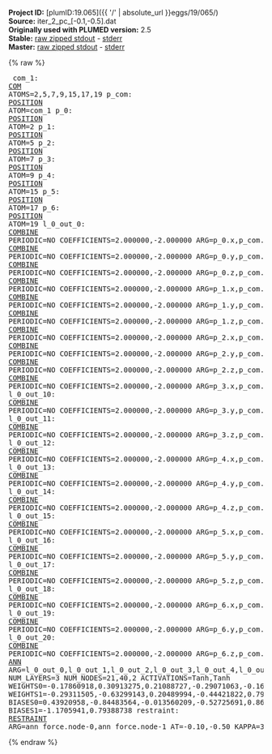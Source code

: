 **Project ID:** [plumID:19.065]({{ '/' | absolute_url }}eggs/19/065/)  
**Source:** iter_2_pc_[-0.1,-0.5].dat  
**Originally used with PLUMED version:** 2.5  
**Stable:** [raw zipped stdout](iter_2_pc_[-0.1,-0.5].dat.plumed.stdout.txt.zip) - [stderr](iter_2_pc_[-0.1,-0.5].dat.plumed.stderr)  
**Master:** [raw zipped stdout](iter_2_pc_[-0.1,-0.5].dat.plumed_master.stdout.txt.zip) - [stderr](iter_2_pc_[-0.1,-0.5].dat.plumed_master.stderr)  

{% raw %}<pre>
com_1: <a href="https://plumed.github.io/doc-master/user-doc/html/_c_o_m.html">COM</a> ATOMS=2,5,7,9,15,17,19
p_com: <a href="https://plumed.github.io/doc-master/user-doc/html/_p_o_s_i_t_i_o_n.html">POSITION</a> ATOM=com_1
p_0: <a href="https://plumed.github.io/doc-master/user-doc/html/_p_o_s_i_t_i_o_n.html">POSITION</a> ATOM=2
p_1: <a href="https://plumed.github.io/doc-master/user-doc/html/_p_o_s_i_t_i_o_n.html">POSITION</a> ATOM=5
p_2: <a href="https://plumed.github.io/doc-master/user-doc/html/_p_o_s_i_t_i_o_n.html">POSITION</a> ATOM=7
p_3: <a href="https://plumed.github.io/doc-master/user-doc/html/_p_o_s_i_t_i_o_n.html">POSITION</a> ATOM=9
p_4: <a href="https://plumed.github.io/doc-master/user-doc/html/_p_o_s_i_t_i_o_n.html">POSITION</a> ATOM=15
p_5: <a href="https://plumed.github.io/doc-master/user-doc/html/_p_o_s_i_t_i_o_n.html">POSITION</a> ATOM=17
p_6: <a href="https://plumed.github.io/doc-master/user-doc/html/_p_o_s_i_t_i_o_n.html">POSITION</a> ATOM=19
l_0_out_0: <a href="https://plumed.github.io/doc-master/user-doc/html/_c_o_m_b_i_n_e.html">COMBINE</a> PERIODIC=NO COEFFICIENTS=2.000000,-2.000000 ARG=p_0.x,p_com.x
l_0_out_1: <a href="https://plumed.github.io/doc-master/user-doc/html/_c_o_m_b_i_n_e.html">COMBINE</a> PERIODIC=NO COEFFICIENTS=2.000000,-2.000000 ARG=p_0.y,p_com.y
l_0_out_2: <a href="https://plumed.github.io/doc-master/user-doc/html/_c_o_m_b_i_n_e.html">COMBINE</a> PERIODIC=NO COEFFICIENTS=2.000000,-2.000000 ARG=p_0.z,p_com.z
l_0_out_3: <a href="https://plumed.github.io/doc-master/user-doc/html/_c_o_m_b_i_n_e.html">COMBINE</a> PERIODIC=NO COEFFICIENTS=2.000000,-2.000000 ARG=p_1.x,p_com.x
l_0_out_4: <a href="https://plumed.github.io/doc-master/user-doc/html/_c_o_m_b_i_n_e.html">COMBINE</a> PERIODIC=NO COEFFICIENTS=2.000000,-2.000000 ARG=p_1.y,p_com.y
l_0_out_5: <a href="https://plumed.github.io/doc-master/user-doc/html/_c_o_m_b_i_n_e.html">COMBINE</a> PERIODIC=NO COEFFICIENTS=2.000000,-2.000000 ARG=p_1.z,p_com.z
l_0_out_6: <a href="https://plumed.github.io/doc-master/user-doc/html/_c_o_m_b_i_n_e.html">COMBINE</a> PERIODIC=NO COEFFICIENTS=2.000000,-2.000000 ARG=p_2.x,p_com.x
l_0_out_7: <a href="https://plumed.github.io/doc-master/user-doc/html/_c_o_m_b_i_n_e.html">COMBINE</a> PERIODIC=NO COEFFICIENTS=2.000000,-2.000000 ARG=p_2.y,p_com.y
l_0_out_8: <a href="https://plumed.github.io/doc-master/user-doc/html/_c_o_m_b_i_n_e.html">COMBINE</a> PERIODIC=NO COEFFICIENTS=2.000000,-2.000000 ARG=p_2.z,p_com.z
l_0_out_9: <a href="https://plumed.github.io/doc-master/user-doc/html/_c_o_m_b_i_n_e.html">COMBINE</a> PERIODIC=NO COEFFICIENTS=2.000000,-2.000000 ARG=p_3.x,p_com.x
l_0_out_10: <a href="https://plumed.github.io/doc-master/user-doc/html/_c_o_m_b_i_n_e.html">COMBINE</a> PERIODIC=NO COEFFICIENTS=2.000000,-2.000000 ARG=p_3.y,p_com.y
l_0_out_11: <a href="https://plumed.github.io/doc-master/user-doc/html/_c_o_m_b_i_n_e.html">COMBINE</a> PERIODIC=NO COEFFICIENTS=2.000000,-2.000000 ARG=p_3.z,p_com.z
l_0_out_12: <a href="https://plumed.github.io/doc-master/user-doc/html/_c_o_m_b_i_n_e.html">COMBINE</a> PERIODIC=NO COEFFICIENTS=2.000000,-2.000000 ARG=p_4.x,p_com.x
l_0_out_13: <a href="https://plumed.github.io/doc-master/user-doc/html/_c_o_m_b_i_n_e.html">COMBINE</a> PERIODIC=NO COEFFICIENTS=2.000000,-2.000000 ARG=p_4.y,p_com.y
l_0_out_14: <a href="https://plumed.github.io/doc-master/user-doc/html/_c_o_m_b_i_n_e.html">COMBINE</a> PERIODIC=NO COEFFICIENTS=2.000000,-2.000000 ARG=p_4.z,p_com.z
l_0_out_15: <a href="https://plumed.github.io/doc-master/user-doc/html/_c_o_m_b_i_n_e.html">COMBINE</a> PERIODIC=NO COEFFICIENTS=2.000000,-2.000000 ARG=p_5.x,p_com.x
l_0_out_16: <a href="https://plumed.github.io/doc-master/user-doc/html/_c_o_m_b_i_n_e.html">COMBINE</a> PERIODIC=NO COEFFICIENTS=2.000000,-2.000000 ARG=p_5.y,p_com.y
l_0_out_17: <a href="https://plumed.github.io/doc-master/user-doc/html/_c_o_m_b_i_n_e.html">COMBINE</a> PERIODIC=NO COEFFICIENTS=2.000000,-2.000000 ARG=p_5.z,p_com.z
l_0_out_18: <a href="https://plumed.github.io/doc-master/user-doc/html/_c_o_m_b_i_n_e.html">COMBINE</a> PERIODIC=NO COEFFICIENTS=2.000000,-2.000000 ARG=p_6.x,p_com.x
l_0_out_19: <a href="https://plumed.github.io/doc-master/user-doc/html/_c_o_m_b_i_n_e.html">COMBINE</a> PERIODIC=NO COEFFICIENTS=2.000000,-2.000000 ARG=p_6.y,p_com.y
l_0_out_20: <a href="https://plumed.github.io/doc-master/user-doc/html/_c_o_m_b_i_n_e.html">COMBINE</a> PERIODIC=NO COEFFICIENTS=2.000000,-2.000000 ARG=p_6.z,p_com.z
ann_force: <a href="https://plumed.github.io/doc-master/user-doc/html/_a_n_n.html">ANN</a> ARG=l_0_out_0,l_0_out_1,l_0_out_2,l_0_out_3,l_0_out_4,l_0_out_5,l_0_out_6,l_0_out_7,l_0_out_8,l_0_out_9,l_0_out_10,l_0_out_11,l_0_out_12,l_0_out_13,l_0_out_14,l_0_out_15,l_0_out_16,l_0_out_17,l_0_out_18,l_0_out_19,l_0_out_20 NUM_LAYERS=3 NUM_NODES=21,40,2 ACTIVATIONS=Tanh,Tanh  WEIGHTS0=-0.17860918,0.30913275,0.21088727,-0.29071063,-0.16660191,0.21546981,0.34300509,-0.19826667,-0.27216846,-0.10501303,-0.22426936,-0.21324743,-0.186946,-0.35777599,0.17678913,-0.015958494,0.1081759,0.30321121,-0.28784895,0.01275754,0.15771936,-0.47852725,0.33362752,0.0061361687,-0.48565885,0.23667473,-0.19352019,-0.18430112,-0.086111613,0.10264209,-0.030696806,0.0024353019,0.2915999,-0.12017199,0.23611459,0.012206811,0.3477273,-0.50285143,0.33515167,0.20141998,-0.29277238,0.2289193,-0.12913647,0.2847037,0.33383948,0.074541278,0.2064876,0.13524796,-0.072201058,0.19500794,0.12467165,-0.14209065,0.22202472,0.14995475,-0.025973633,-0.17335525,0.030580861,-0.1608472,-0.00032922765,0.26236141,0.23557086,-0.14710699,0.011605857,-0.26015931,0.058476556,-0.57503378,0.12595777,0.0050456556,-0.34235427,-0.26375878,-0.19639097,-0.36209145,-0.23935698,0.061354913,0.037084058,-0.24192338,0.037674252,-0.012407006,0.11362875,0.25977314,0.22420955,0.13115983,0.056027409,0.37885991,0.08094079,0.48151049,-0.44776663,-0.048357584,0.15432279,-0.28453293,0.26336628,0.12727216,0.13551266,-0.028020509,0.034642301,0.031878818,0.066000111,0.15439123,-0.42005438,0.0037027632,-0.53929269,0.57302874,-0.028693525,-0.11377529,0.32641685,-0.40729544,-0.024651436,-0.26912639,-0.37197044,-0.22039664,-0.096834376,0.29120615,-0.047333043,0.2663067,0.23154126,0.23617463,0.098342776,0.13310437,-0.016089745,-0.13872759,-0.26855356,0.056555565,0.070552655,-0.34377074,-0.31021202,-0.22366884,0.07459332,0.089067452,0.05361874,-0.064052626,-0.067452826,-0.1269044,-0.17564709,0.014734429,0.083401322,0.04073824,-0.21490967,-0.044768699,0.16471192,0.17965174,0.1049867,-0.22155274,0.02679343,0.29482782,0.15536727,0.12509245,0.1433249,-0.19777095,-0.29206896,0.12219837,-0.083234116,0.117147,0.28660366,0.16422462,-0.26989877,-0.16107944,-0.062788829,0.28664446,-0.29728031,0.13324463,0.15950279,0.1255994,0.01536446,-0.27029473,-0.10783691,-0.10780591,0.081119604,-0.025786581,0.023333985,-0.12438361,-0.36730364,0.22854275,-0.031063391,-0.34825277,-0.15372574,0.38757545,0.20264882,0.10665589,0.063836016,-0.12267089,-0.27772346,-0.095787093,-0.041619241,0.24014659,-0.22652155,0.2041419,-0.15916923,0.090784431,0.23249316,-0.068863258,-0.14341955,0.28965747,-0.17526391,-0.21365049,-0.32088682,-0.22399953,0.28068691,0.0071046748,-0.1761041,0.12918308,0.18268915,-0.11623862,-0.066655703,0.23701334,-0.019763403,0.082307436,0.097572252,-0.090953559,-0.04077661,-0.21661513,-0.36947581,0.0071099787,0.10584752,0.13665543,0.10543305,-0.081702411,0.13131438,-0.28198004,-0.25492755,0.1698238,-0.31080979,-0.16000815,0.36509654,0.27222902,-0.092919789,-0.093255967,-0.098104939,-0.24694112,-0.24530102,-0.037159178,-0.27148551,-0.082503557,0.20876449,0.065934844,0.08056578,0.12117986,-0.11743695,0.22125491,0.028421529,0.066673808,0.024042955,0.25485078,-0.29029658,0.19831486,-0.12697329,0.061725132,-0.075668633,0.089880332,0.065914765,0.010150349,-0.010904471,-0.044723704,-0.011886743,-0.30507728,0.091821983,0.0097490465,0.14736001,0.29572546,0.031613469,-0.1621518,-0.023952438,0.055085778,0.041133158,0.15155582,0.05849193,0.26406628,-0.25559324,-0.12314416,-0.30763939,-0.2213203,0.010175622,0.13928381,0.18677714,0.32809311,-0.22491907,-0.16201301,0.11621296,-0.12049532,-0.039196808,-0.11359183,-0.015380867,0.22621509,0.039302472,0.12084547,-0.095339157,-0.31381887,0.13588521,-0.31250015,0.11919454,-0.25662199,0.22087808,0.15985908,0.019076455,-0.12501813,-0.10576195,0.072598986,-0.16932084,0.25581655,0.13661799,0.20178612,0.21078633,-0.20157461,0.13748789,0.21830668,0.10409199,0.15694088,-0.12768504,-0.063697949,-0.074171491,-0.083448626,0.1015991,-0.2329368,-0.086988345,-0.19139194,0.0055590807,-0.20274343,0.067743346,0.18959957,0.011289592,-0.044528138,0.26207337,0.079708934,-0.15132409,0.051389977,0.12298465,-0.17949618,0.25090128,0.15508665,0.24876274,0.23410875,-0.12631679,-0.091131568,0.2191983,0.25462759,-0.0018301465,0.15097785,-0.26839522,0.059449539,0.21397834,0.25188991,-0.16224492,-0.25561827,0.19161074,0.090713397,0.078377731,-0.10933203,0.006197405,0.21851036,0.0078561241,0.1852065,0.13783871,0.30513141,-0.19590499,-0.2720629,-0.18590003,0.13631855,-0.22724201,0.16300653,0.27076069,-0.093623511,0.026985802,-0.26822647,-0.079587623,-0.14265096,-0.082503662,0.15385033,0.18604751,-0.039977718,-0.17833243,-0.090803757,-0.024804605,-0.0040564751,0.081719443,-0.12576191,-0.059129283,-0.21074162,0.19990069,0.24493575,0.028008634,0.1119376,-0.26211053,0.26369053,-0.25233704,0.051408213,0.3231082,-0.14203854,0.26973674,0.26900387,0.10854892,0.23596117,0.0019538724,0.20013279,-0.31908846,0.16919528,0.0044035604,0.26858222,-0.26837626,0.2453721,-0.17304844,0.23459435,-0.18401554,0.1036219,0.066334851,-0.14811528,-0.29894468,0.15389639,0.029838819,-0.090702996,-0.16133533,-0.045917142,0.0023703484,-0.2306558,0.12032441,0.075241461,0.21508004,-0.0033376017,0.050140347,-0.2783888,0.091348067,0.059443451,0.048238814,-0.22773333,0.14336064,0.32294863,0.095317692,-0.21199037,0.068230979,-0.03591371,-0.22607061,0.14520434,0.021784935,0.035659838,0.19706959,0.21267793,0.014513255,0.26393872,-0.059711087,-0.23434778,0.094354779,0.17331344,0.24450089,-0.025601167,0.074909523,0.016251454,-0.23803373,0.14107944,-0.12215269,0.1614798,0.11552718,0.04381229,0.19251615,-0.17356075,-0.25842288,0.17283374,0.034124423,-0.28349921,0.18779907,0.12602408,0.14700852,-0.056013636,-0.067493007,-0.015187498,-0.16009787,0.23776597,-0.098491065,0.077734664,-0.036640164,0.087275967,-0.18969107,-0.16868022,0.12566762,0.025985643,0.24247943,0.017104343,0.21006347,-0.19698867,-0.29447824,0.048354831,0.21895972,0.17820506,0.25754356,0.033184059,-0.10162428,0.32846579,-0.01744226,-0.2675547,0.16743031,-0.15713343,-0.34489557,0.091490917,-0.10291627,-0.16393617,-0.19815443,0.059825763,0.18939155,0.16972525,-0.078089975,-0.29857954,-0.39108139,0.41258478,0.60540187,-0.48627406,0.0024918397,0.27768704,-0.077748127,0.16482739,-0.027634734,-0.18291762,-0.074360624,0.1758966,-0.017200161,0.079720318,0.153135,-0.0011138808,0.05774007,0.29784644,-0.16638732,-0.23378283,0.0041128169,-0.12159393,0.073026866,0.13447435,-0.25388855,-0.096813872,-0.086977348,0.23209706,0.17811821,0.25599316,0.35861012,0.31083459,0.038715344,0.0020932306,0.050483536,-0.068735957,-0.23256521,0.009430836,0.11636566,0.41299251,0.31729555,0.21622266,-0.65751231,-0.48815265,-0.26639637,-0.43047082,0.026752258,-0.037572827,0.059741713,0.13578016,-0.29742926,0.038584847,-0.0060101524,-0.16485839,0.15192874,0.14105199,0.16115062,-0.25876036,-0.11858939,0.32712263,0.086637095,-0.10476471,0.57652831,-0.051943071,-0.0098809097,-0.38150889,0.26907387,0.20603125,-0.13272311,-0.17154546,-0.24946412,0.12419487,0.051505711,-0.22984751,0.29024819,-0.24416724,-0.13542959,0.16712029,-0.22930305,-0.0069747576,-0.19077078,0.12734711,0.12128356,-0.21597953,-0.25025463,-0.089993186,0.19286361,0.03377888,-0.2864615,0.066142976,0.23238423,0.43715867,-0.30597934,0.20423914,0.31314239,0.15422232,-0.055435367,-0.26878995,-0.0057244808,-0.035107169,0.21961974,-0.12449518,-0.009005188,-0.01780891,-0.021863256,-0.34920558,-0.14668271,0.32399485,-0.21445778,-0.44797432,0.24492791,0.020492608,0.6465444,0.46686289,-0.050632987,0.38264406,0.43045539,-0.033247497,0.23367876,0.19777505,0.18967499,0.11272451,0.16671732,-0.28261405,0.24944575,0.49513191,0.12241223,-0.53870463,-0.036813885,0.089312486,-0.30298522,0.04712756,-0.33316556,-0.30106109,0.035779122,-0.35228342,0.0822431,0.021651343,-0.15108547,-0.10757253,-0.044718195,0.21701014,-0.1442472,-0.098521546,-0.17650089,0.17816208,0.091352254,0.041728441,-0.016532389,-0.29711148,0.24125956,0.24283372,-0.063644968,-0.043161936,-0.19058913,-0.22916616,0.022936182,0.22462824,0.072331384,0.26127857,-0.10122242,0.23132405,-0.31385493,-0.30366886,0.039268948,-0.070581593,-0.40849397,-0.060775574,0.028833766,0.14368053,0.31578901,0.26697817,0.022267709,-0.018142104,0.1663651,-0.21600127,0.10446034,0.15594858,0.25029615,-0.037740584,-0.11769028,0.25656772,0.1317337,0.1744996,-0.16292195,0.18990497,0.062012937,0.24871439,0.16780841,0.26340577,-0.083334327,0.064485028,0.089654967,0.094247349,-0.11114464,0.09513624,0.11810751,0.010782387,0.2342501,0.00075678632,-0.22750661,-0.22704253,0.034240872,0.086814627,-0.24227799,0.037435651,0.15085149,-0.24637388,0.18081129,-0.0046638101,-0.23125005,-0.19260277,-0.06368576,-0.15014207,0.20175776,0.1110985,0.18204319,-0.046995215,0.068031721,-0.27078974,-0.31086829,0.057574395,-0.22666559,-0.19500013,0.17343047,0.043026399,0.073662087,0.010250223,-0.024259849,0.016816543,0.18822639,0.21084821,0.088724159,0.11504915,-0.21693528,-0.17859901,0.17180684,0.17576955,-0.29677653,0.18004356,-0.17696573,-0.026744682,-0.25428775,0.021964593,-0.18734676,0.0860705,-0.16312224,-0.22816107,0.12581499,-0.29279771,-0.030785035,0.20115881,0.26217803,-0.28306061,0.29394561,-0.061944779,-0.17929733,0.072405174,-0.054061189,0.11122017,-0.24095234,0.065203927,0.11681839,0.15674168,0.094566114,-0.20517637,0.18701315,-0.029778188,0.075077184,-0.15957367,0.14929296,-0.27898574,0.21504526,-0.11325133,0.043553554,-0.15310819,-0.14501256,0.26630077,-0.3054274,-0.15187678,-0.021803735,0.13236116,-0.019748172,-0.3289136,-0.014340674,0.25452521,-0.076140083,0.10930512,0.26389405,-0.27854216,-0.076680884,-0.066925749,-0.064952113,-0.33384237,0.26845065,-0.0037888594,-0.095721193,-0.29329449,0.26580516,0.068544798,-0.27167171,-0.087012708,-0.29753378,-0.15526916,0.061198715,-0.11145288,-0.13752666,0.22582929,-0.10271313,0.28013244,-0.20064832,0.11708958,0.16821733,-0.12636243,0.11406066,0.19018705,0.22118291,-0.023327824,-0.17880674,-0.073495984,0.1027859,-0.027500175,0.29374376,0.36427933,-0.066787407,-0.21052833,0.42071527,0.35385418,0.019244712,0.315431,-0.32004419,0.23665658,-0.15415876,-0.023598965,-0.072450422,0.055680167,-0.26740661,0.091525644,-0.3309578,-0.12343676,0.027636334,-0.55981159 WEIGHTS1=-0.29311505,-0.63299143,0.20489994,-0.44421822,0.79861921,-0.47873861,-0.031112662,0.24791686,-0.013692969,0.33853069,0.041819103,0.35756257,0.018772328,-0.44166499,-0.038299069,-0.14221008,0.13113327,-0.14812726,0.17977494,0.068790019,-0.097786494,0.10509882,-0.19342764,0.73982024,-0.00087716029,-1.1053665,0.56989342,0.30269989,0.16619965,0.71547544,0.29914069,0.096295469,0.25673246,-0.10419737,0.27451807,-0.27827036,0.047986012,0.29828763,-0.24905229,-0.26331005,0.4291628,0.68309182,0.14384508,0.15478241,-0.4733389,0.5240916,0.18552217,-0.24766055,0.52127361,0.13552819,-0.47002232,0.33490157,-0.051163252,0.031201988,-0.16416065,-0.27400643,-0.2264507,-0.038437173,0.30692157,0.11448169,-0.22635078,0.13901633,-0.155413,-0.62808031,-0.0095647471,0.73660111,-0.2811448,-0.20710643,-0.44560963,-0.56297523,-0.21913569,0.50897527,0.0018645246,-0.13621511,0.28715086,0.020200776,-0.32018289,0.28413752,-0.10133787,0.44289011  BIASES0=0.43920958,-0.84483564,-0.013560209,-0.52725691,0.86302829,0.69879866,0.03970369,-0.076082803,-0.32069385,-0.13709156,-0.12879059,-0.10344327,-0.007247753,0.29146525,0.022876356,0.016598267,-0.07529591,0.054521393,-0.017933125,-0.01360978,0.00051226967,-0.066968851,0.057740122,0.83518612,-0.034547955,-0.73903948,-0.60763747,-0.33195707,0.63134098,0.86568302,0.26776069,0.097988531,-0.21383063,0.071902506,-0.027934594,0.19204915,-0.13815016,-0.16918042,0.0061270539,-0.41221559 BIASES1=-1.1705941,0.79388738
restraint: <a href="https://plumed.github.io/doc-master/user-doc/html/_r_e_s_t_r_a_i_n_t.html">RESTRAINT</a> ARG=ann_force.node-0,ann_force.node-1 AT=-0.10,-0.50 KAPPA=3000,3000
</pre>{% endraw %}

